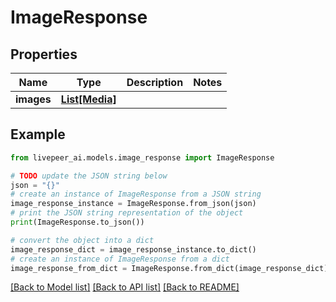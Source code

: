 # ImageResponse


## Properties

Name | Type | Description | Notes
------------ | ------------- | ------------- | -------------
**images** | [**List[Media]**](Media.md) |  | 

## Example

```python
from livepeer_ai.models.image_response import ImageResponse

# TODO update the JSON string below
json = "{}"
# create an instance of ImageResponse from a JSON string
image_response_instance = ImageResponse.from_json(json)
# print the JSON string representation of the object
print(ImageResponse.to_json())

# convert the object into a dict
image_response_dict = image_response_instance.to_dict()
# create an instance of ImageResponse from a dict
image_response_from_dict = ImageResponse.from_dict(image_response_dict)
```
[[Back to Model list]](../README.md#documentation-for-models) [[Back to API list]](../README.md#documentation-for-api-endpoints) [[Back to README]](../README.md)


